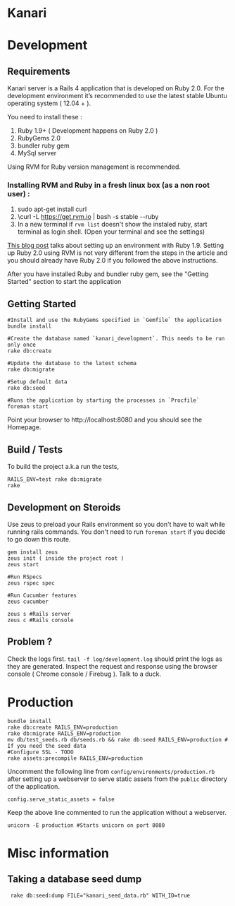 Kanari
======

# Development

## Requirements

Kanari server is a Rails 4 application that is developed on Ruby 2.0.
For the development environment it’s recommended to use the latest stable Ubuntu operating system ( 12.04 + ).

You need to install these :

1. Ruby 1.9+ ( Development happens on Ruby 2.0 )
2. RubyGems 2.0
3. bundler ruby gem
4. MySql server

Using RVM for Ruby version management is recommended.

### Installing RVM and Ruby in a fresh linux box (as a non root user) :

1. sudo apt-get install curl
2. \curl -L https://get.rvm.io | bash -s stable --ruby
3. In a new terminal if `rvm list` doesn't show the instaled ruby, start terminal as login shell. (Open your terminal and see the settings)

[This blog post](http://ryanbigg.com/2010/12/ubuntu-ruby-rvm-rails-and-you/) talks about setting up an environment with Ruby 1.9.
Setting up Ruby 2.0 using RVM is not very different from the steps in the article and you should already have Ruby 2.0 if you
followed the above instructions.


After you have installed Ruby and bundler ruby gem, see the "Getting Started" section to start the application

## Getting Started

    #Install and use the RubyGems specified in `Gemfile` the application
    bundle install

    #Create the database named `kanari_development`. This needs to be run only once
    rake db:create

    #Update the database to the latest schema
    rake db:migrate

    #Setup default data
    rake db:seed

    #Runs the application by starting the processes in `Procfile`
    foreman start

Point your browser to http://localhost:8080 and you should see the Homepage.

## Build / Tests

To build the project a.k.a run the tests,

    RAILS_ENV=test rake db:migrate
    rake

## Development on Steroids
Use zeus to preload your Rails environment so you don't have to wait while running rails commands.
You don't need to run `foreman start` if you decide to go down this route.

    gem install zeus
    zeus init ( inside the project root )
    zeus start

    #Run RSpecs
    zeus rspec spec

    #Run Cucumber features
    zeus cucumber

    zeus s #Rails server
    zeus c #Rails console

## Problem ?

Check the logs first. `tail -f log/development.log` should print the logs as they are generated.
Inspect the request and response using the browser console ( Chrome console / Firebug ).
Talk to a duck.

# Production

    bundle install
    rake db:create RAILS_ENV=production
    rake db:migrate RAILS_ENV=production
    mv db/test_seeds.rb db/seeds.rb && rake db:seed RAILS_ENV=production # If you need the seed data
    #Configure SSL - TODO
    rake assets:precompile RAILS_ENV=production

Uncomment the following line from `config/environments/production.rb` after setting up a webserver to serve static assets
from the `public` directory of the application.

    config.serve_static_assets = false

Keep the above line commented to run the application without a webserver.

    unicorn -E production #Starts unicorn on port 8080

# Misc information

## Taking a database seed dump

     rake db:seed:dump FILE="kanari_seed_data.rb" WITH_ID=true
